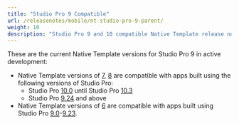 ```yaml
---
title: "Studio Pro 9 Compatible"
url: /releasenotes/mobile/nt-studio-pro-9-parent/
weight: 10
description: "Studio Pro 9 and 10 compatible Native Template release notes."
---
```


These are the current Native Template versions for Studio Pro 9 in active development:

* Native Template versions of [7](/releasenotes/mobile/nt-7-rn/), [8](/releasenotes/mobile/nt-8-rn/) are compatible with apps built using the following versions of Studio Pro:
    * Studio Pro [10.0](/releasenotes/studio-pro/10.0/) until Studio Pro [10.3](/releasenotes/studio-pro/10.0/)
    * Studio Pro [9.24](/releasenotes/studio-pro/9.24/) and above
* Native Template versions of [6](/releasenotes/mobile/nt-6-rn/) are compatible with apps built using Studio Pro [9.0](/releasenotes/studio-pro/9.0/)-[9.23](/releasenotes/studio-pro/9.23/). 
